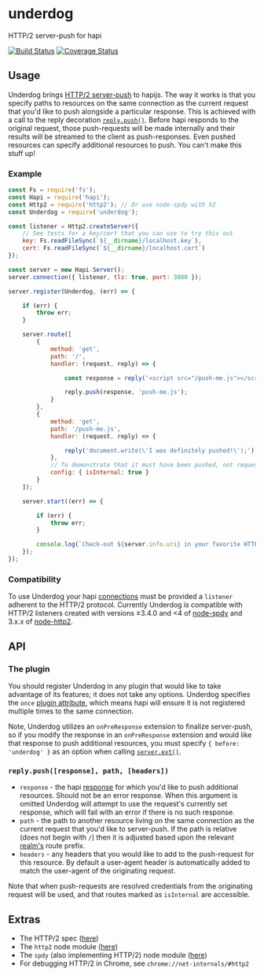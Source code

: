 # underdog

HTTP/2 server-push for hapi

[![Build Status](https://travis-ci.org/devinivy/underdog.svg?branch=master)](https://travis-ci.org/devinivy/underdog) [![Coverage Status](https://coveralls.io/repos/devinivy/underdog/badge.svg?branch=master&service=github)](https://coveralls.io/github/devinivy/underdog?branch=master)

## Usage
Underdog brings [HTTP/2 server-push](http://httpwg.org/specs/rfc7540.html#PushResources) to hapijs.  The way it works is that you specify paths to resources on the same connection as the current request that you'd like to push alongside a particular response.  This is achieved with a call to the reply decoration [`reply.push()`](#replypushresponse-path-headers).  Before hapi responds to the original request, those push-requests will be made internally and their results will be streamed to the client as push-responses.  Even pushed resources can specify additional resources to push.  You can't make this stuff up!

### Example
```js
const Fs = require('fs');
const Hapi = require('hapi');
const Http2 = require('http2'); // Or use node-spdy with h2
const Underdog = require('underdog');

const listener = Http2.createServer({
    // See tests for a key/cert that you can use to try this out
    key: Fs.readFileSync(`${__dirname}/localhost.key`),
    cert: Fs.readFileSync(`${__dirname}/localhost.cert`)
});

const server = new Hapi.Server();
server.connection({ listener, tls: true, port: 3000 });

server.register(Underdog, (err) => {

    if (err) {
        throw err;
    }

    server.route([
        {
            method: 'get',
            path: '/',
            handler: (request, reply) => {

                const response = reply('<script src="/push-me.js"></script>');

                reply.push(response, 'push-me.js');
            }
        },
        {
            method: 'get',
            path: '/push-me.js',
            handler: (request, reply) => {

                reply('document.write(\'I was definitely pushed!\');');                
            },
            // To demonstrate that it must have been pushed, not requested directly
            config: { isInternal: true }
        }
    ]);

    server.start((err) => {

        if (err) {
            throw err;
        }

        console.log(`Check-out ${server.info.uri} in your favorite HTTP/2-supporting client`);
    });
});
```

### Compatibility
To use Underdog your hapi [connections](http://hapijs.com/api#serverconnectionoptions) must be provided a `listener` adherent to the HTTP/2 protocol.  Currently Underdog is compatible with HTTP/2 listeners created with versions ≥3.4.0 and <4 of [node-spdy](https://github.com/indutny/node-spdy) and 3.x.x of [node-http2](https://github.com/molnarg/node-http2).

## API
### The plugin
You should register Underdog in any plugin that would like to take advantage of its features; it does not take any options.  Underdog specifies the `once` [plugin attribute](http://hapijs.com/api#plugins), which means hapi will ensure it is not registered multiple times to the same connection.

Note, Underdog utilizes an `onPreResponse` extension to finalize server-push, so if you modify the response in an `onPreResponse` extension and would like that response to push additional resources, you must specify `{ before: 'underdog' }` as an option when calling [`server.ext()`](http://hapijs.com/api#serverextevent-method-options).

### `reply.push([response], path, [headers])`
 - `response` - the hapi [response](http://hapijs.com/api#response-object) for which you'd like to push additional resources.  Should not be an error response.  When this argument is omitted Underdog will attempt to use the request's currently set response, which will fail with an error if there is no such response.
 - `path` - the path to another resource living on the same connection as the current request that you'd like to server-push.  If the path is relative (does not begin with `/`) then it is adjusted based upon the relevant [realm's](http://hapijs.com/api#serverrealm) route prefix.
 - `headers` - any headers that you would like to add to the push-request for this resource.  By default a user-agent header is automatically added to match the user-agent of the originating request.

 Note that when push-requests are resolved credentials from the originating request will be used, and that routes marked as `isInternal` are accessible.

## Extras
 - The HTTP/2 spec ([here](http://httpwg.org/specs/rfc7540.html))
 - The `http2` node module ([here](https://github.com/molnarg/node-http2))
 - The `spdy` (also implementing HTTP/2) node module ([here](https://github.com/indutny/node-spdy))
 - For debugging HTTP/2 in Chrome, see `chrome://net-internals/#http2`
